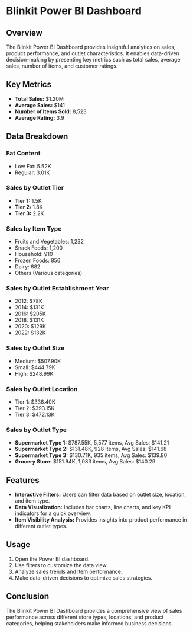 # Blinkit Power BI Dashboard

## Overview
The Blinkit Power BI Dashboard provides insightful analytics on sales, product performance, and outlet characteristics. It enables data-driven decision-making by presenting key metrics such as total sales, average sales, number of items, and customer ratings.

## Key Metrics
- **Total Sales:** $1.20M
- **Average Sales:** $141
- **Number of Items Sold:** 8,523
- **Average Rating:** 3.9

## Data Breakdown
### Fat Content
- Low Fat: 5.52K
- Regular: 3.01K

### Sales by Outlet Tier
- **Tier 1:** 1.5K
- **Tier 2:** 1.8K
- **Tier 3:** 2.2K

### Sales by Item Type
- Fruits and Vegetables: 1,232
- Snack Foods: 1,200
- Household: 910
- Frozen Foods: 856
- Dairy: 682
- Others (Various categories)

### Sales by Outlet Establishment Year
- 2012: $78K
- 2014: $131K
- 2016: $205K
- 2018: $131K
- 2020: $129K
- 2022: $132K

### Sales by Outlet Size
- Medium: $507.90K
- Small: $444.79K
- High: $248.99K

### Sales by Outlet Location
- Tier 1: $336.40K
- Tier 2: $393.15K
- Tier 3: $472.13K

### Sales by Outlet Type
- **Supermarket Type 1:** $787.55K, 5,577 items, Avg Sales: $141.21
- **Supermarket Type 2:** $131.48K, 928 items, Avg Sales: $141.68
- **Supermarket Type 3:** $130.71K, 935 items, Avg Sales: $139.80
- **Grocery Store:** $151.94K, 1,083 items, Avg Sales: $140.29

## Features
- **Interactive Filters:** Users can filter data based on outlet size, location, and item type.
- **Data Visualization:** Includes bar charts, line charts, and key KPI indicators for a quick overview.
- **Item Visibility Analysis:** Provides insights into product performance in different outlet types.

## Usage
1. Open the Power BI dashboard.
2. Use filters to customize the data view.
3. Analyze sales trends and item performance.
4. Make data-driven decisions to optimize sales strategies.

## Conclusion
The Blinkit Power BI Dashboard provides a comprehensive view of sales performance across different store types, locations, and product categories, helping stakeholders make informed business decisions.
